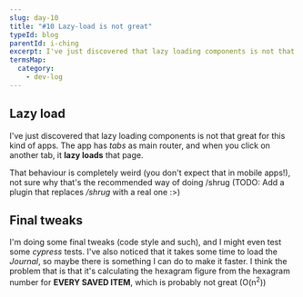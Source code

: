 ```yaml
---
slug: day-10
title: "#10 Lazy-load is not great"
typeId: blog
parentId: i-ching
excerpt: I've just discovered that lazy loading components is not that great for this kind of apps.
termsMap:
  category:
    - dev-log
---
```


## Lazy load

I've just discovered that lazy loading components is not that great for this kind of apps. The app has _tabs_ as main router, and when you click on another tab, it **lazy loads** that page.

That behaviour is completely weird (you don't expect that in mobile apps!), not sure why that's the recommended way of doing /shrug (TODO: Add a plugin that replaces _/shrug_ with a real one :>)

## Final tweaks

I'm doing some final tweaks (code style and such), and I might even test some _cypress_ tests.
I've also noticed that it takes some time to load the _Journal_, so maybe there is something I can do to make it faster. I think the problem that is that it's calculating the hexagram figure from the hexagram number for **EVERY SAVED ITEM**, which is probably not great (O(n<sup>2</sup>))